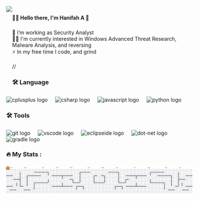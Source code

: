 <img align="left" height="200" src="https://giffiles.alphacoders.com/222/222456.gif"  />

###

<h4 align="left">👩‍💻  Hello there, I'm Hanifah A 👋</h4>

###

<p align="left">🔭 I’m working as Security Analyst<br>👩‍💻 I'm currently interested in Windows Advanced Threat Research, Malware Analysis, and reversing<br>⚡ In my free time I code, and grind<br><br>//</p>

###

<h3 align="left">🛠 Language</h3>

###

<div align="left">
  <img src="https://cdn.jsdelivr.net/gh/devicons/devicon/icons/cplusplus/cplusplus-original.svg" height="40" alt="cplusplus logo"  />
  <img width="12" />
  <img src="https://cdn.jsdelivr.net/gh/devicons/devicon/icons/csharp/csharp-original.svg" height="40" alt="csharp logo"  />
  <img width="12" />
  <img src="https://cdn.jsdelivr.net/gh/devicons/devicon/icons/javascript/javascript-original.svg" height="40" alt="javascript logo"  />
  <img width="12" />
  <img src="https://cdn.jsdelivr.net/gh/devicons/devicon/icons/python/python-original.svg" height="40" alt="python logo"  />
</div>

###

<h3 align="left">🛠 Tools</h3>

###

<div align="left">
  <img src="https://cdn.jsdelivr.net/gh/devicons/devicon/icons/git/git-original.svg" height="40" alt="git logo"  />
  <img width="12" />
  <img src="https://cdn.jsdelivr.net/gh/devicons/devicon/icons/vscode/vscode-original.svg" height="40" alt="vscode logo"  />
  <img width="12" />
  <img src="https://skillicons.dev/icons?i=eclipse" height="40" alt="eclipseide logo"  />
  <img width="12" />
  <img src="https://skillicons.dev/icons?i=dotnet" height="40" alt="dot-net logo"  />
  <img width="12" />
  <img src="https://skillicons.dev/icons?i=gradle" height="40" alt="gradle logo"  />
</div>

###

<h3 align="left">🔥   My Stats :</h3>

###

<picture>
  <source media="(prefers-color-scheme: dark)" srcset="https://raw.githubusercontent.com/ghost1nwires/ghost1nwires/output/pacman-contribution-graph-dark.svg">
  <source media="(prefers-color-scheme: light)" srcset="https://raw.githubusercontent.com/ghost1nwires/ghost1nwires/output/pacman-contribution-graph.svg">
  <img alt="pacman contribution graph" src="https://raw.githubusercontent.com/ghost1nwires/ghost1nwires/output/pacman-contribution-graph.svg">
</picture>

###
